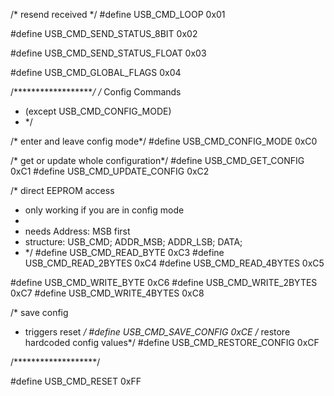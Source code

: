 
/* resend received */
#define USB_CMD_LOOP                0x01

#define USB_CMD_SEND_STATUS_8BIT    0x02

#define USB_CMD_SEND_STATUS_FLOAT   0x03

#define USB_CMD_GLOBAL_FLAGS        0x04

/*******************/
/* Config Commands
 *  (except USB_CMD_CONFIG_MODE)
 * */

/* enter and leave config mode*/
#define USB_CMD_CONFIG_MODE         0xC0

/* get or update whole configuration*/
#define USB_CMD_GET_CONFIG          0xC1
#define USB_CMD_UPDATE_CONFIG       0xC2

/* direct EEPROM access
 * only working if you are in config mode
 *
 * needs Address: MSB first
 * structure: USB_CMD; ADDR_MSB; ADDR_LSB; DATA;
 * */
#define USB_CMD_READ_BYTE           0xC3
#define USB_CMD_READ_2BYTES         0xC4
#define USB_CMD_READ_4BYTES         0xC5

#define USB_CMD_WRITE_BYTE          0xC6
#define USB_CMD_WRITE_2BYTES        0xC7
#define USB_CMD_WRITE_4BYTES        0xC8


/* save config
 * triggers reset
 */
#define USB_CMD_SAVE_CONFIG         0xCE
/* restore hardcoded config values*/
#define USB_CMD_RESTORE_CONFIG      0xCF

/*******************/

#define USB_CMD_RESET               0xFF